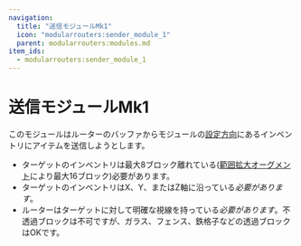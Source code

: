 ```yaml
---
navigation:
  title: "送信モジュールMk1"
  icon: "modularrouters:sender_module_1"
  parent: modularrouters:modules.md
item_ids:
  - modularrouters:sender_module_1
---
```


# 送信モジュールMk1

このモジュールはルーターのバッファからモジュールの[設定方向](../modules.md#direction)にあるインベントリにアイテムを送信しようとします。
- ターゲットのインベントリは最大8ブロック離れている([範囲拡大オーグメント](../range_up.md)により最大16ブロック)必要があります。
- ターゲットのインベントリはX、Y、またはZ軸に沿っている*必要があります*。
- ルーターはターゲットに対して明確な視線を持っている*必要があります*。不透過ブロックは不可ですが、ガラス、フェンス、鉄格子などの透過ブロックはOKです。



<Recipe id="modularrouters:sender_module_1" />

<Recipe id="modularrouters:sender_module_1_alt" />

